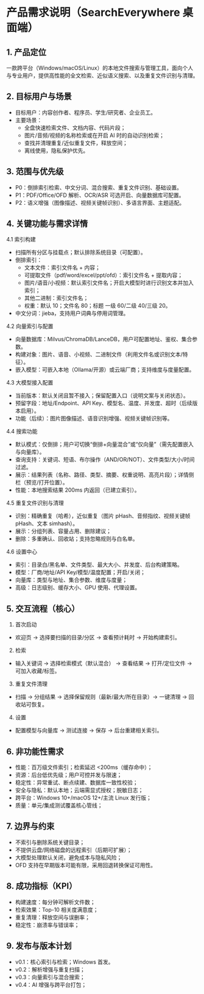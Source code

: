 # 产品需求说明（SearchEverywhere 桌面端）

## 1. 产品定位
一款跨平台（Windows/macOS/Linux）的本地文件搜索与管理工具，面向个人与专业用户，提供高性能的全文检索、近似语义搜索、以及重复文件识别与清理。

## 2. 目标用户与场景
- 目标用户：内容创作者、程序员、学生/研究者、企业员工。
- 主要场景：
  - 全盘快速检索文件、文档内容、代码片段；
  - 图片/音频/视频的名称检索或在开启 AI 时的自动识别检索；
  - 查找并清理重复/近似重复文件，释放空间；
  - 离线使用，隐私保护优先。

## 3. 范围与优先级
- P0：倒排索引检索、中文分词、混合搜索、重复文件识别、基础设置。
- P1：PDF/Office/OFD 解析、OCR/ASR 可选开启、向量数据库可配置。
- P2：语义增强（图像描述、视频关键帧识别）、多语言界面、主题适配。

## 4. 关键功能与需求详情
4.1 索引构建
- 扫描所有分区与挂载点；默认排除系统目录（可配置）。
- 倒排索引：
  - 文本文件：索引文件名 + 内容；
  - 可提取文件（pdf/word/excel/ppt/ofd）：索引文件名 + 提取内容；
  - 图片/语音/小视频：默认索引文件名；开启大模型时进行识别文本并加入索引；
  - 其他二进制：索引文件名；
  - 权重：默认 10；文件名 80；标题 一级 60/二级 40/三级 20。
- 中文分词：jieba，支持用户词典与停用词管理。

4.2 向量索引与配置
- 向量数据库：Milvus/ChromaDB/LanceDB，用户可配置地址、鉴权、集合参数。
- 构建对象：图片、语音、小视频、二进制文件（利用文件名或识别文本/特征）。
- 嵌入模型：可嵌入本地（Ollama/开源）或云端厂商；支持维度与度量配置。

4.3 大模型接入配置
- 当前版本：默认关闭且暂不接入；保留配置入口（说明文案与关闭状态）。
- 预留字段：地址/Endpoint、API Key、模型名、温度、并发度、超时（后续版本启用）。
- 功能（后续）：图片图像描述、语音识别增强、视频关键帧识别等。

4.4 搜索功能
- 默认模式：仅倒排；用户可切换“倒排+向量混合”或“仅向量”（需先配置嵌入与向量库）。
- 查询支持：关键词、短语、布尔操作（AND/OR/NOT）、文件类型/大小/时间过滤。
- 展示：结果列表（名称、路径、类型、摘要、权重说明、高亮片段）；详情侧栏（预览/打开位置）。
- 性能：本地搜索结果 200ms 内返回（已建立索引）。

4.5 重复文件识别与清理
- 识别：精确重复（哈希），近似重复（图片 pHash、音频指纹、视频关键帧 pHash、文本 simhash）。
- 展示：分组列表、容量占用、删除建议；
- 删除：多重确认、回收站；支持忽略规则与白名单。

4.6 设置中心
- 索引：目录白/黑名单、文件类型、最大大小、并发度、后台构建策略。
- 模型：厂商/地址/API Key/模型/温度配置；开启/关闭；
- 向量库：类型与地址、集合参数、维度与度量；
- 高级：日志级别、缓存大小、GPU 使用、代理设置。

## 5. 交互流程（核心）
1) 首次启动
- 欢迎页 → 选择要扫描的目录/分区 → 查看预计耗时 → 开始构建索引。
2) 检索
- 输入关键词 → 选择检索模式（默认混合） → 查看结果 → 打开/定位文件 → 可加入收藏/标签。
3) 重复文件清理
- 扫描 → 分组结果 → 选择保留规则（最新/最大/所在目录）→ 一键清理 → 回收站可恢复。
4) 设置
- 配置模型与向量库 → 测试连接 → 保存 → 后台重建相关索引。

## 6. 非功能性需求
- 性能：百万级文件索引；检索延迟 <200ms（缓存命中）；
- 资源：后台低优先级；用户可控并发与限速；
- 稳定性：异常重试、断点续建、数据库一致性校验；
- 安全与隐私：默认本地；云端需显式授权；脱敏日志；
- 跨平台：Windows 10+/macOS 12+/主流 Linux 发行版；
- 质量：单元/集成测试覆盖核心管线；

## 7. 边界与约束
- 不索引与删除系统关键目录；
- 不提供云盘/网络磁盘的远程索引（后期可扩展）；
- 大模型处理默认关闭，避免成本与隐私风险；
- OFD 支持在早期版本可能有限，采用回退转换保证可用性。

## 8. 成功指标（KPI）
- 构建速度：每分钟可解析文件数；
- 检索效果：Top-10 相关度满意度；
- 重复清理：释放空间与误删率；
- 稳定性：崩溃率与错误率；

## 9. 发布与版本计划
- v0.1：核心索引与检索；Windows 首发。
- v0.2：解析增强与重复扫描；
- v0.3：向量索引与混合搜索；
- v0.4：AI 增强与跨平台打包；